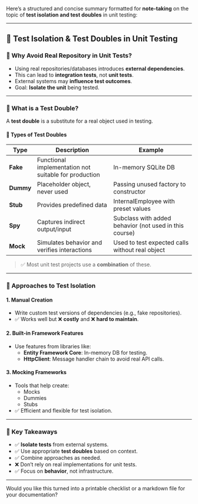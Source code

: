 Here’s a structured and concise summary formatted for **note-taking** on the topic of **test isolation and test doubles** in unit testing:

---

## 🧪 **Test Isolation & Test Doubles in Unit Testing**

### 🔹 Why Avoid Real Repository in Unit Tests?

- Using real repositories/databases introduces **external dependencies**.
- This can lead to **integration tests**, not **unit tests**.
- External systems may **influence test outcomes**.
- Goal: **Isolate the unit** being tested.

---

### 🔹 What is a Test Double?

A **test double** is a substitute for a real object used in testing.

#### 🧩 **Types of Test Doubles**

|Type|Description|Example|
|---|---|---|
|**Fake**|Functional implementation not suitable for production|In-memory SQLite DB|
|**Dummy**|Placeholder object, never used|Passing unused factory to constructor|
|**Stub**|Provides predefined data|InternalEmployee with preset values|
|**Spy**|Captures indirect output/input|Subclass with added behavior (not used in this course)|
|**Mock**|Simulates behavior and verifies interactions|Used to test expected calls without real object|

> ✅ Most unit test projects use a **combination** of these.

---

### 🔹 Approaches to Test Isolation

#### 1. **Manual Creation**

- Write custom test versions of dependencies (e.g., fake repositories).
- ✅ Works well but ❌ **costly** and ❌ **hard to maintain**.

#### 2. **Built-in Framework Features**

- Use features from libraries like:
    - **Entity Framework Core**: In-memory DB for testing.
    - **HttpClient**: Message handler chain to avoid real API calls.

#### 3. **Mocking Frameworks**

- Tools that help create:
    - Mocks
    - Dummies
    - Stubs
- ✅ Efficient and flexible for test isolation.

---

### 🔹 Key Takeaways

- ✅ **Isolate tests** from external systems.
- ✅ Use appropriate **test doubles** based on context.
- ✅ Combine approaches as needed.
- ❌ Don’t rely on real implementations for unit tests.
- ✅ Focus on **behavior**, not infrastructure.

---

Would you like this turned into a printable checklist or a markdown file for your documentation?
